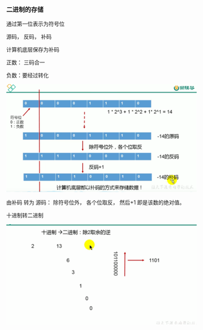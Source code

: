 

### 二进制的存储

通过第一位表示为符号位

源码， 反码， 补码

计算机底层保存为补码

正数： 三码合一

负数：要经过转化



![image-20211002104653977](基础知识.assets/image-20211002104653977.png)



由补码 转为 源码：   除符号位外， 各个位取反， 然后+1 即是该数的绝对值。



十进制转二进制

![image-20211002105507564](基础知识.assets/image-20211002105507564.png)













